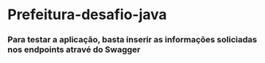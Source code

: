 # Prefeitura-desafio-java

### Para testar a aplicação, basta inserir as informações soliciadas nos endpoints atravé do Swagger
